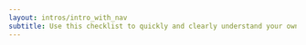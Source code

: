 ```yaml
---
layout: intros/intro_with_nav
subtitle: Use this checklist to quickly and clearly understand your own CMS requirements and optimisation needs.
---
```

